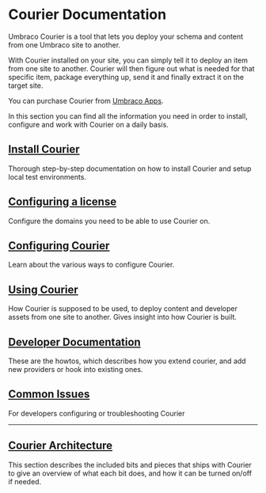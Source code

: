 # Courier Documentation

Umbraco Courier is a tool that lets you deploy your schema and content from one Umbraco site to another. 

With Courier installed on your site, you can simply tell it to deploy an item from one site to another. Courier will then figure out what is needed for that specific item, package everything up, send it and finally extract it on the target site.

You can purchase Courier from [Umbraco Apps](https://umbraco.com/apps/umbraco-courier/).

In this section you can find all the information you need in order to install, configure and work with Courier on a daily basis.

## [Install Courier](Installation)
Thorough step-by-step documentation on how to install Courier and setup local test environments.

## [Configuring a license](../The-Licensing-model)
Configure the domains you need to be able to use Courier on.

## [Configuring Courier](Architecture/Configuration)
Learn about the various ways to configure Courier.

## [Using Courier](UsingCourier)
How Courier is supposed to be used, to deploy content and developer assets from one site to another. Gives insight into how Courier is built.

## [Developer Documentation](Developer)
These are the howtos, which describes how you extend courier, and add new providers or hook into existing ones.

## [Common Issues](CommonIssues)
For developers configuring or troubleshooting Courier

--- 

## [Courier Architecture](Architecture/)
This section describes the included bits and pieces that ships with Courier to give an overview of what each bit does, and how it can be turned on/off if needed.